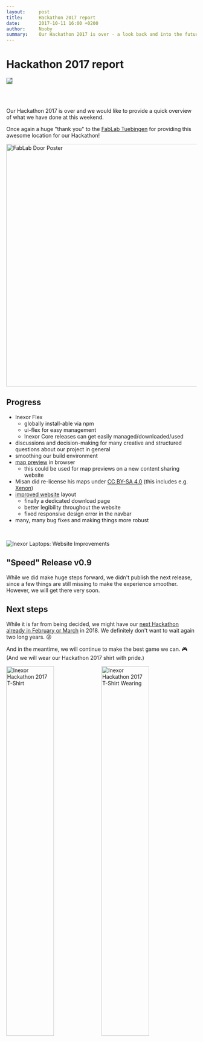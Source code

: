 ```yaml
---
layout:     post
title:      Hackathon 2017 report
date:       2017-10-11 16:00 +0200
author:     Nooby
summary:    Our Hackathon 2017 is over - a look back and into the future.
---
```


# Hackathon 2017 report

<img src="https://inexorgame.github.io/blog-media/2017/10/hackathon-banner.png" style="background-color: gray;">

<br><br>

Our Hackathon 2017 is over and we would like to provide a quick overview of what we have done at this weekend.

Once again a huge "thank you" to the [FabLab Tuebingen](https://www.fablab-neckar-alb.org) for providing this awesome location for our Hackathon!

<img src="https://inexorgame.github.io/blog-media/2017/10/hackathon-fablab-door-poster.jpg" style="height: 640px;" alt="FabLab Door Poster">

## Progress
 * Inexor Flex
   * globally install-able via npm
   * ui-flex for easy management
   * Inexor Core releases can get easily managed/downloaded/used
 * discussions and decision-making for many creative and structured questions about our project in general
 * smoothing our build environment
 * [map preview](https://movabo.github.io/ObjViewer/) in browser
   * this could be used for map previews on a new content sharing website
 * Misan did re-license his maps under [CC BY-SA 4.0](https://creativecommons.org/licenses/by-sa/4.0/) (this includes e.g. [Xenon](http://quadropolis.us/node/2775))
 * [improved website](https://github.com/inexorgame/site/pull/10) layout
   * finally a dedicated download page
   * better legibility throughout the website
   * fixed responsive design error in the navbar
 * many, many bug fixes and making things more robust

<br>

![Inexor Laptops: Website Improvements](https://inexorgame.github.io/blog-media/2017/10/hackathon-inexor-laptops-website-improvements.jpg)


## "Speed" Release v0.9
While we did make huge steps forward, we didn't publish the next release, since a few things are still missing to make the experience smoother. However, we will get there very soon.


## Next steps
While it is far from being decided, we might have our [next Hackathon already in February or March](https://github.com/inexorgame/inexor-core/issues/497) in 2018. We definitely don't want to wait again two long years. 😜

And in the meantime, we will continue to make the best game we can. 🎮 (And we will wear our Hackathon 2017 shirt with pride.)

<img src="https://inexorgame.github.io/blog-media/2017/10/hackathon-tshirt.jpg" style="width: 50%; float:left;" alt="Inexor Hackathon 2017 T-Shirt">
<img src="https://inexorgame.github.io/blog-media/2017/10/hackathon-tshirt-wearing.jpg" style="width: 50%;" alt="Inexor Hackathon 2017 T-Shirt Wearing">
